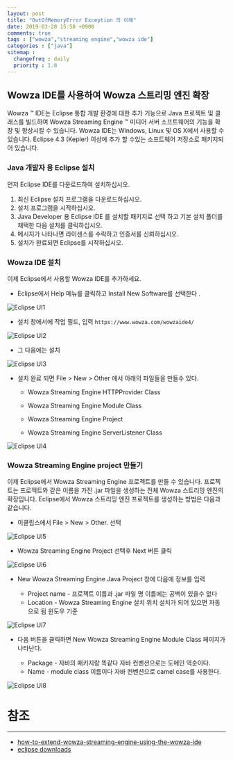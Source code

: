 ```yaml
---
layout: post
title: "OutOfMemoryError Exception 의 이해"
date: 2019-03-20 15:58 +0900
comments: true
tags : ["wowza","streaming engine","wowza ide"]
categories : ["java"]
sitemap :
  changefreq : daily
  priority : 1.0
---
```

## Wowza IDE를 사용하여 Wowza 스트리밍 엔진 확장

Wowza ™ IDE는 Eclipse 통합 개발 환경에 대한 추가 기능으로 Java 프로젝트 및 클래스를 빌드하여 Wowza Streaming Engine ™ 미디어 서버 소프트웨어의 기능을 확장 및 향상시킬 수 있습니다. 
Wowza IDE는 Windows, Linux 및 OS X에서 사용할 수 있습니다. 
Eclipse 4.3 (Kepler) 이상에 추가 할 수있는 소프트웨어 저장소로 패키지되어 있습니다.

### Java 개발자 용 Eclipse 설치

먼저 Eclipse IDE를 다운로드하여 설치하십시오.

1. 최신 Eclipse 설치 프로그램을 다운로드하십시오.
1. 설치 프로그램을 시작하십시오.
1. Java Developer 용 Eclipse IDE 를 설치할 패키지로 선택 하고 기본 설치 폴더를 채택한 다음 설치를 클릭하십시오.
1. 메시지가 나타나면 라이센스를 수락하고 인증서를 신뢰하십시오.
1. 설치가 완료되면 Eclipse를 시작하십시오.

### Wowza IDE 설치

이제 Eclipse에서 사용할 Wowza IDE를 추가하세요.


* Eclipse에서 Help 메뉴를 클릭하고 Install New Software를 선택한다 .

![Eclipse UI1](https://sejoung.github.io/images/2019_03_20_01.jpg)

* 설치 창에서에 작업 필드, 입력 `https://www.wowza.com/wowzaide4/`

![Eclipse UI2](https://sejoung.github.io/images/2019_03_20_02.jpg)

* 그 다음에는 설치

![Eclipse UI3](https://sejoung.github.io/images/2019_03_20_03.jpg)

* 설치 완료 되면 File > New > Other 에서 아래의 파일들을 만들수 있다.

  * Wowza Streaming Engine HTTPProvider Class
  
  * Wowza Streaming Engine Module Class
  
  * Wowza Streaming Engine Project
  
  * Wowza Streaming Engine ServerListener Class

![Eclipse UI4](https://sejoung.github.io/images/2019_03_20_04.jpg)

### Wowza Streaming Engine project 만들기

이제 Eclipse에서 Wowza Streaming Engine 프로젝트를 만들 수 있습니다. 
프로젝트는 프로젝트와 같은 이름을 가진 .jar 파일을 생성하는 전체 Wowza 스트리밍 엔진의 확장입니다. 
Eclipse에서 Wowza 스트리밍 엔진 프로젝트를 생성하는 방법은 다음과 같습니다.

* 이클립스에서 File > New > Other. 선택

![Eclipse UI5](https://sejoung.github.io/images/2019_03_20_05.jpg)

* Wowza Streaming Engine Project 선택후 Next 버튼 클릭

![Eclipse UI6](https://sejoung.github.io/images/2019_03_20_06.jpg)

* New Wowza Streaming Engine Java Project 창에 다음에 정보를 입력
 
  * Project name - 프로젝트 이름과 .jar 파일 명 이름에는 공백이 있을수 없다
  * Location - Wowza Streaming Engine 설치 위치 설치가 되어 있으면 자동으로 됨 윈도우 기준

![Eclipse UI7](https://sejoung.github.io/images/2019_03_20_07.jpg)

* 다음 버튼을 클릭하면 New Wowza Streaming Engine Module Class 페이지가 나타난다.

  * Package - 자바의 패키지랑 똑같다 자바 컨벤션으로는 도메인 역순이다.
  * Name - module class 이름이다 자바 컨벤션으로 camel case를 사용한다.
  
![Eclipse UI8](https://sejoung.github.io/images/2019_03_20_08.jpg)

# 참조
-----
* [how-to-extend-wowza-streaming-engine-using-the-wowza-ide](https://www.wowza.com/docs/how-to-extend-wowza-streaming-engine-using-the-wowza-ide)
* [eclipse downloads](https://www.eclipse.org/downloads/)


